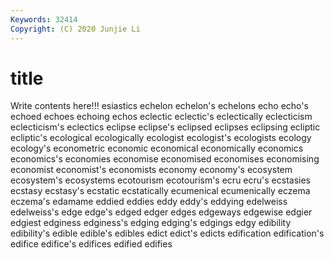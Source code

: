 ```yaml
---
Keywords: 32414
Copyright: (C) 2020 Junjie Li
---
```


# title

Write contents here!!!
esiastics 
echelon 
echelon's 
echelons 
echo
echo's 
echoed 
echoes 
echoing 
echos 
eclectic 
eclectic's 
eclectically 
eclecticism 
eclecticism's
eclectics 
eclipse 
eclipse's 
eclipsed 
eclipses 
eclipsing 
ecliptic 
ecliptic's 
ecological 
ecologically
ecologist 
ecologist's 
ecologists 
ecology 
ecology's 
econometric 
economic 
economical 
economically 
economics
economics's 
economies 
economise 
economised 
economises 
economising 
economist 
economist's 
economists 
economy
economy's 
ecosystem 
ecosystem's 
ecosystems 
ecotourism 
ecotourism's 
ecru 
ecru's 
ecstasies 
ecstasy
ecstasy's 
ecstatic 
ecstatically 
ecumenical 
ecumenically 
eczema 
eczema's 
edamame 
eddied 
eddies
eddy 
eddy's 
eddying 
edelweiss 
edelweiss's 
edge 
edge's 
edged 
edger 
edges
edgeways 
edgewise 
edgier 
edgiest 
edginess 
edginess's 
edging 
edging's 
edgings 
edgy
edibility 
edibility's 
edible 
edible's 
edibles 
edict 
edict's 
edicts 
edification 
edification's
edifice 
edifice's 
edifices 
edified 
edifies 
